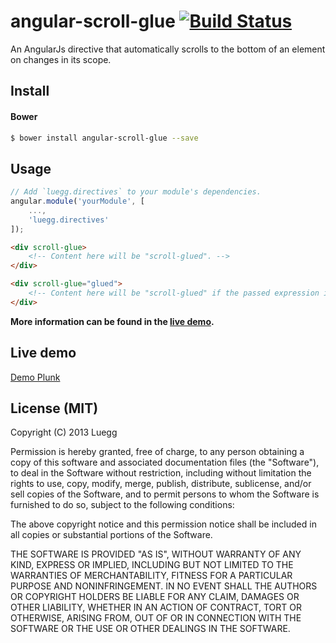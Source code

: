 # angular-scroll-glue [![Build Status](https://travis-ci.org/Luegg/angularjs-scroll-glue.svg?branch=master)](https://travis-ci.org/Luegg/angularjs-scroll-glue)

An AngularJs directive that automatically scrolls to the bottom of an element on changes in its scope.

## Install
#### Bower
```bash
$ bower install angular-scroll-glue --save
```

## Usage
```javascript
// Add `luegg.directives` to your module's dependencies.
angular.module('yourModule', [
	...,
	'luegg.directives'
]);
```

```html
<div scroll-glue>
	<!-- Content here will be "scroll-glued". -->
</div>

<div scroll-glue="glued">
	<!-- Content here will be "scroll-glued" if the passed expression is truthy. -->
</div>
```

**More information can be found in the [live demo](#live-demo).**

## Live demo
[Demo Plunk](http://plnkr.co/edit/wxTyp7PpyxJOHSlUumVC?p=preview)

## License (MIT)

Copyright (C) 2013 Luegg

Permission is hereby granted, free of charge, to any person obtaining a copy of this software and associated documentation files (the "Software"), to deal in the Software without restriction, including without limitation the rights to use, copy, modify, merge, publish, distribute, sublicense, and/or sell copies of the Software, and to permit persons to whom the Software is furnished to do so, subject to the following conditions:

The above copyright notice and this permission notice shall be included in all copies or substantial portions of the Software.

THE SOFTWARE IS PROVIDED "AS IS", WITHOUT WARRANTY OF ANY KIND, EXPRESS OR IMPLIED, INCLUDING BUT NOT LIMITED TO THE WARRANTIES OF MERCHANTABILITY, FITNESS FOR A PARTICULAR PURPOSE AND NONINFRINGEMENT. IN NO EVENT SHALL THE AUTHORS OR COPYRIGHT HOLDERS BE LIABLE FOR ANY CLAIM, DAMAGES OR OTHER LIABILITY, WHETHER IN AN ACTION OF CONTRACT, TORT OR OTHERWISE, ARISING FROM, OUT OF OR IN CONNECTION WITH THE SOFTWARE OR THE USE OR OTHER DEALINGS IN THE SOFTWARE.
